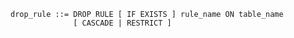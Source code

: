 ```output.ebnf
drop_rule ::= DROP RULE [ IF EXISTS ] rule_name ON table_name 
              [ CASCADE | RESTRICT ]
```
